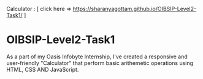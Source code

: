 Calculator : [ click here => https://sharanyagottam.github.io/OIBSIP-Level2-Task1/  ]

# OIBSIP-Level2-Task1
As a part of my Oasis Infobyte Internship, I've created a responsive and user-friendly "Calculator" that perform basic arithemetic operations using HTML, CSS AND JavaScript.
